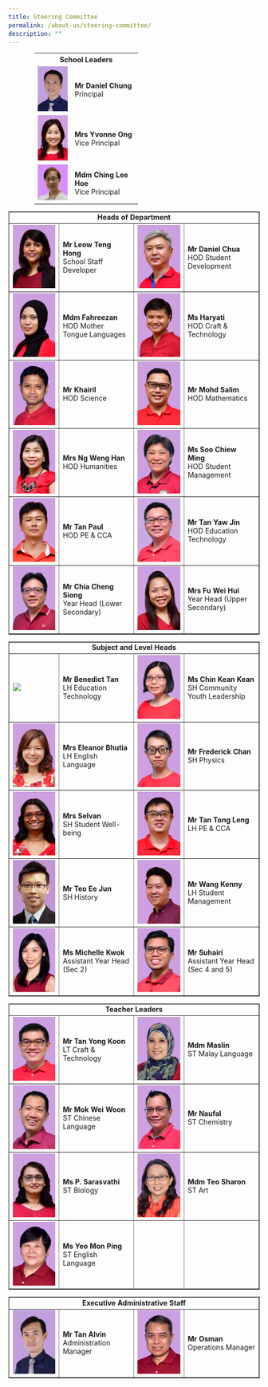 ```yaml
---
title: Steering Committee
permalink: /about-us/steering-committee/
description: ""
---
```

<table style="width: 400px; margin-left: auto; margin-right: auto;">
<tbody>
<tr>
<th style="text-align: center;" colspan="2">School Leaders</th>
</tr>
<tr>
<td style="width: 60px;"><img src="/images/sc1.jpg"></td>
<td style="width: 120px;">
<div><strong>Mr Daniel Chung</strong></div>
<div>Principal</div>
</td>
</tr>
<tr>
<td style="width: 60px;"><img src="/images/sc2.png"></td>
<td style="width: 120px;">
<div><strong>Mrs Yvonne Ong</strong></div>
<div>Vice Principal</div>
</td>
</tr>
<tr>
<td style="width: 60px;"><img src="/images/SC/Mdm%20Ching%20L%20H.jpg"></td>
<td style="width: 120px;">
<div><strong>Mdm Ching Lee Hoe</strong></div>
<div>Vice Principal</div>
</td>
</tr>
</tbody>
</table>
<table style="border-collapse: collapse; width: 100%;" border="1">
<tbody>
<tr>
<td style="text-align: center;" colspan="4"><strong>Heads of Department</strong></td>
</tr>
	
<tr>
<td style="width: 20%;"><img src="/images/sc4.png"></td>
<td style="width: 30%;"><div><strong>Mr Leow Teng Hong </strong></div>
<div>School Staff Developer</div></td>
<td style="width: 20%;"><img src="/images/sc5.png"></td>
<td style="width: 30%;"><div><strong>Mr Daniel Chua</strong></div>
<div>HOD Student Development</div></td>
</tr>
<tr>
<td style="width: 20%;"><img src="/images/sc6.png"></td>
<td style="width: 30%;"><div><strong>Mdm Fahreezan</strong></div>
<div>HOD Mother Tongue Languages</div></td>
<td style="width: 20%;"><img src="/images/sc7.png"></td>
<td style="width: 30%;"><div><strong>Ms Haryati</strong></div>
<div>HOD Craft &amp; Technology</div></td>
</tr>
<tr>
<td style="width: 20%;"><img src="/images/sc8.png"></td>
<td style="width: 30%;"><div><strong>Mr Khairil</strong></div>
<div>HOD Science</div></td>
<td style="width: 20%;"><img src="/images/sc9.png"></td>
<td style="width: 30%;"><div><strong>Mr Mohd Salim</strong></div>
<div>HOD Mathematics</div></td>
</tr>
<tr>
<td style="width: 20%;"><img src="/images/sc10.png"></td>
<td style="width: 30%;"><div><strong>Mrs Ng Weng Han</strong></div>
<div>HOD Humanities</div></td>
<td style="width: 20%;"><img src="/images/sc11.png"></td>
<td style="width: 30%;"><div><strong>Ms Soo Chiew Ming</strong></div>
<div>HOD Student Management</div></td>
</tr>
<tr>
<td style="width: 20%;"><img src="/images/sc12.png"></td>
<td style="width: 30%;"><div><strong>Mr Tan Paul</strong></div>
<div>HOD PE &amp; CCA</div></td>
<td style="width: 20%;"><img src="/images/sc13.png"></td>
<td style="width: 30%;"><div><strong>Mr Tan Yaw Jin</strong></div>
<div>HOD Education Technology</div></td>
</tr>
<tr>
<td style="width: 20%;"><img src="/images/sc14.png"></td>
<td style="width: 30%;"><div><strong>Mr Chia Cheng Siong</strong></div>
<div>Year Head (Lower Secondary)</div></td>
<td style="width: 20%;"><img src="/images/sc15.png"></td>
<td style="width: 30%;"><div><strong>Mrs Fu Wei Hui</strong></div>
<div>Year Head (Upper Secondary)</div></td>
</tr>
</tbody>
</table>
<table style="border-collapse: collapse; width: 100%;" border="1">
<tbody>
<tr>
<td style="text-align: center;" colspan="4"><strong>Subject and Level Heads</strong></td>
</tr>
<tr>
<td style="width: 20%;"><img src="/images/s1.png"></td>
<td style="width: 30%;"><div><strong>Mr Benedict Tan</strong></div>
<div>LH Education Technology</div></td>
<td style="width: 20%;"><img src="/images/s2.png"></td>
<td style="width: 30%;"><div><strong>Ms Chin Kean Kean</strong></div>
<div>SH Community<br />Youth Leadership</div></td>
</tr>
<tr>
<td style="width: 20%;"><img src="/images/s3.png"></td>
<td style="width: 30%;"><div><strong>Mrs Eleanor Bhutia</strong></div>
<div>LH English Language</div></td>
<td style="width: 20%;"><img src="/images/s4.png"></td>
<td style="width: 30%;"><div><strong>Mr Frederick Chan</strong></div>
<div>SH Physics</div></td>
</tr>
<tr>
<td style="width: 20%;"><img src="/images/s6.png"></td>
<td style="width: 30%;"><div><strong>Mrs Selvan</strong></div>
<div>SH Student Well-being</div></td>
<td style="width: 20%;"><img src="/images/s7.png"></td>
<td style="width: 30%;"><div><strong>Mr Tan Tong Leng</strong></div>
<div>LH PE &amp; CCA</div></td>
</tr>
<tr>
<td style="width: 20%;"><img src="/images/s8.png"></td>
<td style="width: 30%;"><div><strong>Mr Teo Ee Jun</strong></div>
<div>SH History</div></td>
<td style="width: 20%;"><img src="/images/s9.png"></td>
<td style="width: 30%;"><div><strong>Mr Wang Kenny</strong></div>
<div>LH Student Management</div></td>
</tr>
<tr>
<td style="width: 20%;"><img src="/images/s10.png"></td>
<td style="width: 30%;"><div><strong>Ms Michelle Kwok</strong></div>
<div>Assistant Year Head (Sec 2)</div></td>
<td style="width: 20%;"><img src="/images/s11.png"></td>
<td style="width: 30%;"><div><strong>Mr Suhairi</strong></div>
<div>Assistant Year Head<br />(Sec 4 and 5)</div></td>
</tr>
</tbody>
</table>
<table style="border-collapse: collapse; width: 100%;" border="1">
<tbody>
<tr>
<td style="text-align: center;" colspan="4"><strong>Teacher Leaders</strong></td>
</tr>
<tr>
<td style="width: 20%;"><img src="/images/tl1.png"></td>
<td style="width: 30%;"><div><strong>Mr Tan Yong Koon</strong></div>
<div>LT Craft &amp; Technology</div></td>
<td style="width: 20%;"><img src="/images/tl2.png"></td>
<td style="width: 30%;"><div><strong>Mdm Maslin</strong></div>
<div>ST Malay Language</div></td>
</tr>
<tr>
<td style="width: 20%;"><img src="/images/tl3.png"></td>
<td style="width: 30%;"><div><strong>Mr Mok Wei Woon</strong></div>
<div>ST Chinese Language</div></td>
<td style="width: 20%;"><img src="/images/tl4.png"></td>
<td style="width: 30%;"><div><strong>Mr Naufal</strong></div>
<div>ST Chemistry</div></td>
</tr>
<tr>
<td style="width: 20%;"><img src="/images/tl5.png"></td>
<td style="width: 30%;"><div><strong>Ms P. Sarasvathi</strong></div>
<div>ST Biology</div></td>
<td style="width: 20%;"><img src="/images/tl6.png"></td>
<td style="width: 30%;"><div><strong>Mdm Teo Sharon</strong></div>
<div>ST Art</div></td>
</tr>
<tr>
<td style="width: 20%;"><img src="/images/tl7.png"></td>
<td style="width: 30%;"><div><strong>Ms Yeo Mon Ping</strong></div>
<div>ST English Language</div></td>
<td style="width: 20%;">&nbsp;</td>
<td style="width: 30%;">&nbsp;</td>
</tr>
</tbody>
</table>
<table style="border-collapse: collapse; width: 100%;" border="1">
<tbody>
<tr>
<td style="text-align: center;" colspan="4"><strong>Executive Administrative Staff</strong></td>
</tr>
<tr>
<td style="width: 20%;"><img src="/images/eas1.png"></td>
<td style="width: 30%;"><div><strong>Mr Tan Alvin</strong></div>
<div>Administration Manager</div></td>
<td style="width: 20%;"><img src="/images/eas2.png"></td>
<td style="width: 30%;"><div><strong>Mr Osman</strong></div>
<div>Operations Manager</div></td>
</tr>
</tbody>
</table>